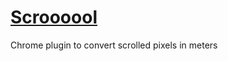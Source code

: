 # [Scroooool](https://chrome.google.com/webstore/detail/scroooll/hhepipjggkmcfjlahibhjjfbkinenaif)
Chrome plugin to convert scrolled pixels in meters
